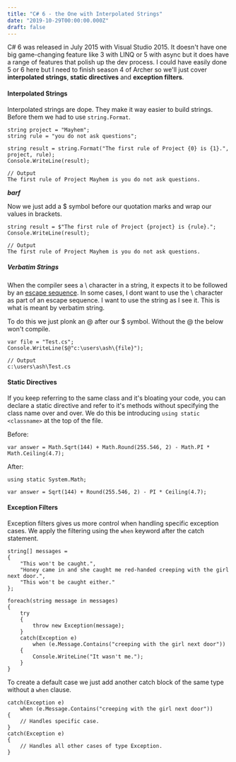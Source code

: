 ```yaml
---
title: "C# 6 - the One with Interpolated Strings"
date: "2019-10-29T00:00:00.000Z"
draft: false
---
```


C# 6 was released in July 2015 with Visual Studio 2015. It doesn't have one big game-changing feature like 3 with LINQ or 5 with async but it does have a range of features that polish up the dev process. I could have easily done 5 or 6 here but I need to finish season 4 of Archer so we'll just cover **interpolated strings**, **static directives** and **exception filters**.

#### Interpolated Strings

Interpolated strings are dope. They make it way easier to build strings. Before them we had to use ```string.Format```.
```
string project = "Mayhem";
string rule = "you do not ask questions";

string result = string.Format("The first rule of Project {0} is {1}.", project, rule);
Console.WriteLine(result);

// Output
The first rule of Project Mayhem is you do not ask questions.
```

***barf***

Now we just add a $ symbol before our quotation marks and wrap our values in brackets.
``` 
string result = $"The first rule of Project {project} is {rule}.";
Console.WriteLine(result);

// Output
The first rule of Project Mayhem is you do not ask questions.
```

##### Verbatim Strings

When the compiler sees a \ character in a string, it expects it to be followed by an [escape sequence](https://docs.microsoft.com/en-us/dotnet/csharp/programming-guide/strings/#string-escape-sequences). In some cases, I dont want to use the \ character as part of an escape sequence. I want to use the string as I see it. This is what is meant by verbatim string. 

To do this we just plonk an @ after our $ symbol. Without the @ the below won't compile.

```
var file = "Test.cs";
Console.WriteLine($@"c:\users\ash\{file}");

// Output
c:\users\ash\Test.cs
```

#### Static Directives
If you keep referring to the same class and it's bloating your code, you can declare a static directive and refer to it's methods without specifying the class name over and over. We do this be introducing ```using static <classname>``` at the top of the file. 

Before:
```
var answer = Math.Sqrt(144) + Math.Round(255.546, 2) - Math.PI * Math.Ceiling(4.7);
```

After:

```
using static System.Math;

var answer = Sqrt(144) + Round(255.546, 2) - PI * Ceiling(4.7);
```

#### Exception Filters

Exception filters gives us more control when handling specific exception cases. We apply the filtering using the ```when``` keyword after the catch statement.

```
string[] messages = 
{
    "This won't be caught.",
    "Honey came in and she caught me red-handed creeping with the girl next door.",
    "This won't be caught either."
};

foreach(string message in messages)
{
    try 
    {
        throw new Exception(message);
    }
    catch(Exception e) 
        when (e.Message.Contains("creeping with the girl next door"))
    {
        Console.WriteLine("It wasn't me.");
    }
}
```

To create a default case we just add another catch block of the same type without a ```when``` clause.
```
catch(Exception e) 
    when (e.Message.Contains("creeping with the girl next door"))
{
    // Handles specific case.
}
catch(Exception e)
{
    // Handles all other cases of type Exception.
}
```